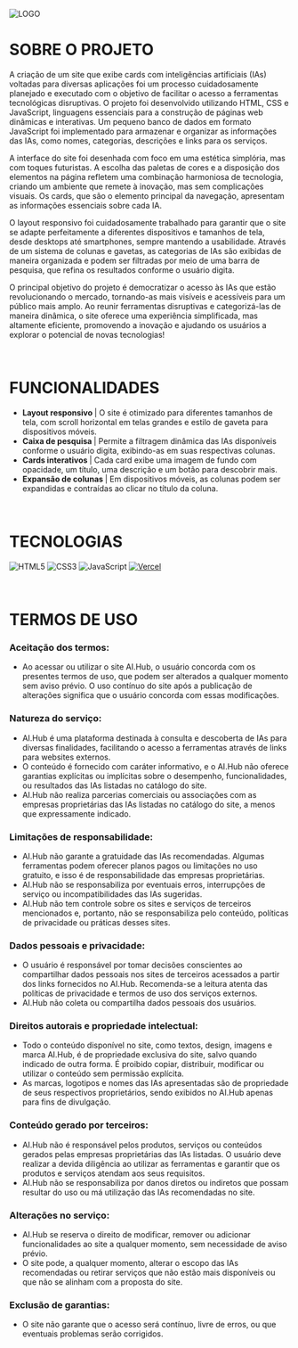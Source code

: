 ![LOGO](./paginas/assets-descubra/logo.png)

# SOBRE O PROJETO
A criação de um site que exibe cards com inteligências artificiais (IAs) voltadas para diversas aplicações foi um processo cuidadosamente planejado e executado com o objetivo de facilitar o acesso a ferramentas tecnológicas disruptivas. O projeto foi desenvolvido utilizando HTML, CSS e JavaScript, linguagens essenciais para a construção de páginas web dinâmicas e interativas. Um pequeno banco de dados em formato JavaScript foi implementado para armazenar e organizar as informações das IAs, como nomes, categorias, descrições e links para os serviços.

A interface do site foi desenhada com foco em uma estética simplória, mas com toques futuristas. A escolha das paletas de cores e a disposição dos elementos na página refletem uma combinação harmoniosa de tecnologia, criando um ambiente que remete à inovação, mas sem complicações visuais. Os cards, que são o elemento principal da navegação, apresentam as informações essenciais sobre cada IA.

O layout responsivo foi cuidadosamente trabalhado para garantir que o site se adapte perfeitamente a diferentes dispositivos e tamanhos de tela, desde desktops até smartphones, sempre mantendo a usabilidade. Através de um sistema de colunas e gavetas, as categorias de IAs são exibidas de maneira organizada e podem ser filtradas por meio de uma barra de pesquisa, que refina os resultados conforme o usuário digita.

O principal objetivo do projeto é democratizar o acesso às IAs que estão revolucionando o mercado, tornando-as mais visíveis e acessíveis para um público mais amplo. Ao reunir ferramentas disruptivas e categorizá-las de maneira dinâmica, o site oferece uma experiência simplificada, mas altamente eficiente, promovendo a inovação e ajudando os usuários a explorar o potencial de novas tecnologias!

<br>

# FUNCIONALIDADES
- <b>Layout responsivo </b>| O site é otimizado para diferentes tamanhos de tela, com scroll horizontal em telas grandes e estilo de gaveta para dispositivos móveis.
- <b>Caixa de pesquisa </b>| Permite a filtragem dinâmica das IAs disponíveis conforme o usuário digita, exibindo-as em suas respectivas colunas.
- <b>Cards interativos </b>| Cada card exibe uma imagem de fundo com opacidade, um título, uma descrição e um botão para descobrir mais.
- <b>Expansão de colunas </b>| Em dispositivos móveis, as colunas podem ser expandidas e contraídas ao clicar no título da coluna.

<br>

# TECNOLOGIAS
![HTML5](https://img.shields.io/badge/html5-%23E34F26.svg?style=for-the-badge&logo=html5&logoColor=white)
![CSS3](https://img.shields.io/badge/css3-%231572B6.svg?style=for-the-badge&logo=css3&logoColor=white)
![JavaScript](https://img.shields.io/badge/javascript-%23323330.svg?style=for-the-badge&logo=javascript&logoColor=%23F7DF1E)
[![Vercel](https://img.shields.io/badge/vercel-%23000000.svg?style=for-the-badge&logo=vercel&logoColor=white)](https://vercel.com/)

<br>

# TERMOS DE USO
### Aceitação dos termos:
- Ao acessar ou utilizar o site AI.Hub, o usuário concorda com os presentes termos de uso, que podem ser alterados a qualquer momento sem aviso prévio. O uso contínuo do site após a publicação de alterações significa que o usuário concorda com essas modificações.

### Natureza do serviço:
- AI.Hub é uma plataforma destinada à consulta e descoberta de IAs para diversas finalidades, facilitando o acesso a ferramentas através de links para websites externos.
- O conteúdo é fornecido com caráter informativo, e o AI.Hub não oferece garantias explícitas ou implícitas sobre o desempenho, funcionalidades, ou resultados das IAs listadas no catálogo do site.
- AI.Hub não realiza parcerias comerciais ou associações com as empresas proprietárias das IAs listadas no catálogo do site, a menos que expressamente indicado.

### Limitações de responsabilidade:
- AI.Hub não garante a gratuidade das IAs recomendadas. Algumas ferramentas podem oferecer planos pagos ou limitações no uso gratuito, e isso é de responsabilidade das empresas proprietárias.
- AI.Hub não se responsabiliza por eventuais erros, interrupções de serviço ou incompatibilidades das IAs sugeridas.
- AI.Hub não tem controle sobre os sites e serviços de terceiros mencionados e, portanto, não se responsabiliza pelo conteúdo, políticas de privacidade ou práticas desses sites.

### Dados pessoais e privacidade:
- O usuário é responsável por tomar decisões conscientes ao compartilhar dados pessoais nos sites de terceiros acessados a partir dos links fornecidos no AI.Hub. Recomenda-se a leitura atenta das políticas de privacidade e termos de uso dos serviços externos.
- AI.Hub não coleta ou compartilha dados pessoais dos usuários.

### Direitos autorais e propriedade intelectual:
- Todo o conteúdo disponível no site, como textos, design, imagens e marca AI.Hub, é de propriedade exclusiva do site, salvo quando indicado de outra forma. É proibido copiar, distribuir, modificar ou utilizar o conteúdo sem permissão explícita.
- As marcas, logotipos e nomes das IAs apresentadas são de propriedade de seus respectivos proprietários, sendo exibidos no AI.Hub apenas para fins de divulgação.

### Conteúdo gerado por terceiros:
- AI.Hub não é responsável pelos produtos, serviços ou conteúdos gerados pelas empresas proprietárias das IAs listadas. O usuário deve realizar a devida diligência ao utilizar as ferramentas e garantir que os produtos e serviços atendam aos seus requisitos.
- AI.Hub não se responsabiliza por danos diretos ou indiretos que possam resultar do uso ou má utilização das IAs recomendadas no site.

### Alterações no serviço:
- AI.Hub se reserva o direito de modificar, remover ou adicionar funcionalidades ao site a qualquer momento, sem necessidade de aviso prévio.
- O site pode, a qualquer momento, alterar o escopo das IAs recomendadas ou retirar serviços que não estão mais disponíveis ou que não se alinham com a proposta do site.

### Exclusão de garantias:
- O site não garante que o acesso será contínuo, livre de erros, ou que eventuais problemas serão corrigidos.

